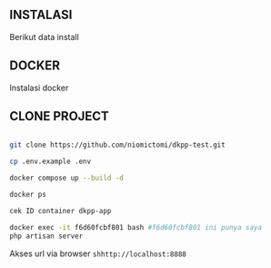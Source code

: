 ## INSTALASI
Berikut data install
## DOCKER

Instalasi docker

## CLONE PROJECT
```sh

git clone https://github.com/niomictomi/dkpp-test.git

cp .env.example .env

docker compose up --build -d

docker ps

cek ID container dkpp-app

docker exec -it f6d60fcbf801 bash #f6d60fcbf801 ini punya saya
php artisan server

```


Akses url  via browser
```shhttp://localhost:8888```